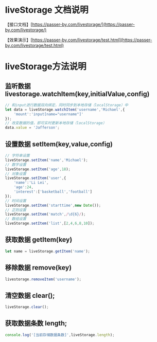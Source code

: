 # liveStorage 文档说明

【接口文档】[https://passer-by.com/livestorage/](https://passer-by.com/livestorage/)

【效果演示】[https://passer-by.com/livestorage/test.html](https://passer-by.com/livestorage/test.html)

# liveStorage方法说明

## 监听数据 livestorage.watchItem(key,initialValue,config)

```js
// 和input进行数据双向绑定，同时同步到本地存储（localStorage）中
let data = liveStorage.watchItem('username','Michael',{
    'mount':'input[name="username"]'
});
// 改变数据的值，即可实时更新本地存储（localStorage）
data.value = 'Jafferson';
```

## 设置数据 setItem(key,value,config)

```js
// 字符串设置
liveStorage.setItem('name','Michael');
// 数字设置
liveStorage.setItem('age',18);
// 对象设置
liveStorage.setItem('user',{
    'name':'Li Lei',
    'age':24,
    'interest':['basketball','football']
});
// 时间设置
liveStorage.setItem('starttime',new Date());
// 正则设置
liveStorage.setItem('match',/\d{6}/);
// 数组设置
liveStorage.setItem('list',[2,4,6,8,10]);
```

## 获取数据 getItem(key)

```js
let name = liveStorage.getItem('name');
```

## 移除数据 remove(key)

```js
livestorage.removeItem('username');
```

## 清空数据 clear();

```js
liveStorage.clear();
```

## 获取数据条数 length;

```js
console.log('[当前存储数据条数]',liveStorage.length);
```